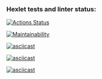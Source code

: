 ### Hexlet tests and linter status:
[![Actions Status](https://github.com/JokOut/frontend-project-44/workflows/hexlet-check/badge.svg)](https://github.com/JokOut/frontend-project-44/actions)

[![Maintainability](https://api.codeclimate.com/v1/badges/6f8083d4257d7838405a/maintainability)](https://codeclimate.com/github/JokOut/frontend-project-44/maintainability)

[![asciicast](https://asciinema.org/a/Uc7AMXcHINQFw8e9MtaQdpQeY.svg)](https://asciinema.org/a/Uc7AMXcHINQFw8e9MtaQdpQeY)

[![asciicast](https://asciinema.org/a/s1c2q3qUZPEWZNhNgyKA3HwyQ.svg)](https://asciinema.org/a/s1c2q3qUZPEWZNhNgyKA3HwyQ)

[![asciicast](https://asciinema.org/a/rKjZOYzzaS5tRh2q5cKLpzSFu.svg)](https://asciinema.org/a/rKjZOYzzaS5tRh2q5cKLpzSFu)
